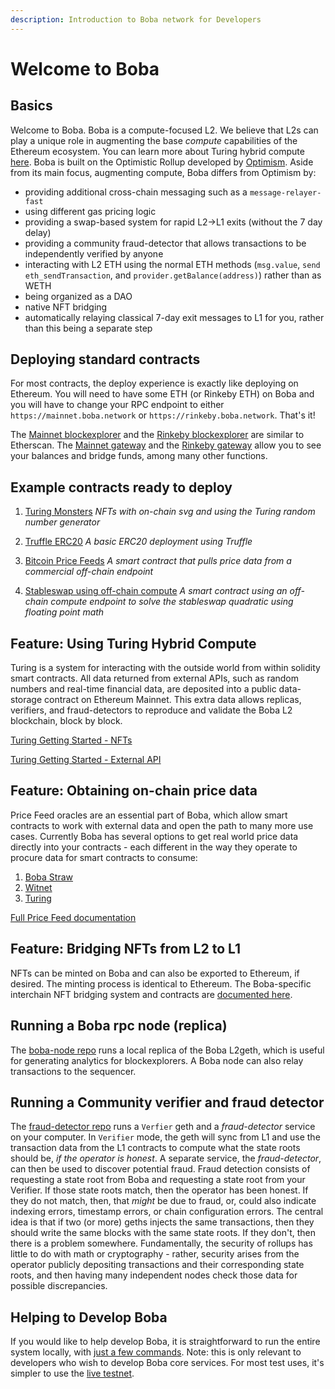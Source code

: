 ```yaml
---
description: Introduction to Boba network for Developers
---
```


# Welcome to Boba

## Basics

Welcome to Boba. Boba is a compute-focused L2. We believe that L2s can play a unique role in augmenting the base _compute_ capabilities of the Ethereum ecosystem. You can learn more about Turing hybrid compute [here](../../packages/boba/turing/README.md). Boba is built on the Optimistic Rollup developed by [Optimism](https://optimism.io). Aside from its main focus, augmenting compute, Boba differs from Optimism by:

  * providing additional cross-chain messaging such as a `message-relayer-fast`
  * using different gas pricing logic
  * providing a swap-based system for rapid L2->L1 exits (without the 7 day delay)
  * providing a community fraud-detector that allows transactions to be independently verified by anyone
  * interacting with L2 ETH using the normal ETH methods (`msg.value`, `send eth_sendTransaction`, and `provider.getBalance(address)`) rather than as WETH
  * being organized as a DAO
  * native NFT bridging
  * automatically relaying classical 7-day exit messages to L1 for you, rather than this being a separate step

## Deploying standard contracts

For most contracts, the deploy experience is exactly like deploying on Ethereum. You will need to have some ETH (or Rinkeby ETH) on Boba and you will have to change your RPC endpoint to either `https://mainnet.boba.network` or `https://rinkeby.boba.network`. That's it!

The [Mainnet blockexplorer](https://blockexplorer.boba.network) and the [Rinkeby blockexplorer](https://blockexplorer.rinkeby.boba.network) are similar to Etherscan. The [Mainnet gateway](https://gateway.boba.network) and the [Rinkeby gateway](https://gateway.rinkeby.boba.network) allow you to see your balances and bridge funds, among many other functions.

## Example contracts ready to deploy

1. [Turing Monsters](../../boba_community/turing-monsters/README.md) _NFTs with on-chain svg and using the Turing random number generator_

2. [Truffle ERC20](../../boba_examples/truffle-erc20/README.md) _A basic ERC20 deployment using Truffle_

3. [Bitcoin Price Feeds](../../packages/boba/turing/test/005_lending.ts) _A smart contract that pulls price data from a commercial off-chain endpoint_

4. [Stableswap using off-chain compute](../../packages/boba/turing/test/003_stable_swap.ts) _A smart contract using an off-chain compute endpoint to solve the stableswap quadratic using floating point math_

## Feature: Using Turing Hybrid Compute

Turing is a system for interacting with the outside world from within solidity smart contracts. All data returned from external APIs, such as random numbers and real-time financial data, are deposited into a public data-storage contract on Ethereum Mainnet. This extra data allows replicas, verifiers, and fraud-detectors to reproduce and validate the Boba L2 blockchain, block by block.

[Turing Getting Started - NFTs](../../packages/boba/turing/README.md#feature-highlight-1-using-turing-to-mint-an-nft-with-256-random-attributes-in-a-single-transaction)

[Turing Getting Started - External API](../../packages/boba/turing/README.md#feature-highlight-2-using-turing-to-access-real-time-trading-data-from-within-your-solidity-smart-contract)

## Feature: Obtaining on-chain price data

Price Feed oracles are an essential part of Boba, which allow smart contracts to work with external data and open the path to many more use cases. Currently Boba has several options to get real world price data directly into your contracts - each different in the way they operate to procure data for smart contracts to consume:

1. [Boba Straw](../../boba_examples/boba-straw/README.md)
2. [Witnet](https://docs.witnet.io/ethereum/price-feeds/)
3. [Turing](../../packages/boba/turing/README.md)

[Full Price Feed documentation](../../boba_documentation/developer/price-feeds.md)

## Feature: Bridging NFTs from L2 to L1

NFTs can be minted on Boba and can also be exported to Ethereum, if desired. The minting process is identical to Ethereum. The Boba-specific interchain NFT bridging system and contracts are [documented here](../../boba_examples/nft_bridging/README.md).

## Running a Boba rpc node (replica)

The [boba-node repo](../../boba_community/boba-node/README.md) runs a local replica of the Boba L2geth, which is useful for generating analytics for blockexplorers. A Boba node can also relay transactions to the sequencer.

## Running a Community verifier and fraud detector

The [fraud-detector repo](../../boba_community/fraud-detector/README.md) runs a `Verfier` geth and a *fraud-detector* service on your computer. In `Verifier` mode, the geth will sync from L1 and use the transaction data from the L1 contracts to compute what the state roots should be, *if the operator is honest*. A separate service, the *fraud-detector*, can then be used to discover potential fraud. Fraud detection consists of requesting a state root from Boba and requesting a state root from your Verifier. If those state roots match, then the operator has been honest. If they do not match, then, that _might_ be due to fraud, or, could also indicate indexing errors, timestamp errors, or chain configuration errors. The central idea is that if two (or more) geths injects the same transactions, then they should write the same blocks with the same state roots. If they don't, then there is a problem somewhere. Fundamentally, the security of rollups has little to do with math or cryptography - rather, security arises from the operator publicly depositing transactions and their corresponding state roots, and then having many independent nodes check those data for possible discrepancies.

## Helping to Develop Boba

If you would like to help develop Boba, it is straightforward to run the entire system locally, with [just a few commands](../../boba_documentation/developer/local-stack.md). Note: this is only relevant to developers who wish to develop Boba core services. For most test uses, it's simpler to use the [live testnet](https://rinkeby.boba.network).
